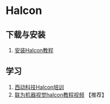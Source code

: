# Halcon


## 下载与安装

1. [安装Halcon教程](https://www.bilibili.com/video/BV1S44y1r7Lh/)

## 学习

1. [西动科技Halcon培训](https://space.bilibili.com/336856323/channel/series)
2. [联为机器视觉halcon教程视频](https://www.bilibili.com/video/BV1x5411H7Ns) 【推荐】